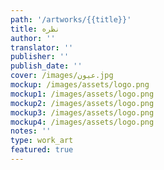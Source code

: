 ```yaml
---
path: '/artworks/{{title}}'
title: نظره
author: ''
translator: ''
publisher: ''
publish_date: ''
cover: /images/عيون.jpg
mockup: /images/assets/logo.png
mockup1: /images/assets/logo.png
mockup2: /images/assets/logo.png
mockup3: /images/assets/logo.png
mockup4: /images/assets/logo.png
notes: ''
type: work_art
featured: true
---
```

